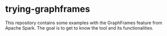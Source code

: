 # trying-graphframes
This repository contains some examples with the GraphFrames feature from Apache Spark. The goal is to get to know the tool and its functionalities.
